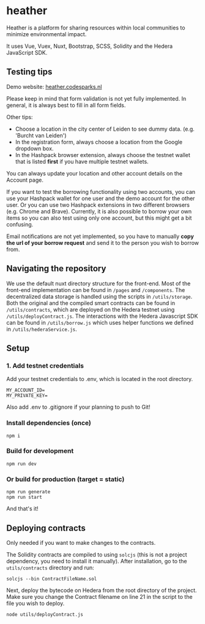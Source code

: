 # heather

Heather is a platform for sharing resources within local communities to minimize environmental impact.

It uses Vue, Vuex, Nuxt, Bootstrap, SCSS, Solidity and the Hedera JavaScript SDK.

## Testing tips

Demo website: [heather.codesparks.nl](https://heather.codesparks.nl)

Please keep in mind that form validation is not yet fully implemented. In general, it is always best to fill in all form fields.

Other tips:

- Choose a location in the city center of Leiden to see dummy data. (e.g. 'Burcht van Leiden')
- In the registration form, always choose a location from the Google dropdown box.
- In the Hashpack browser extension, always choose the testnet wallet that is listed **first** if you have multiple testnet wallets.

You can always update your location and other account details on the Account page.

If you want to test the borrowing functionality using two accounts, you can use your Hashpack wallet for one user and the demo account for the other user. Or you can use two Hashpack extensions in two different browsers (e.g. Chrome and Brave). Currently, it is also possible to borrow your own items so you can also test using only one account, but this might get a bit confusing.

Email notifications are not yet implemented, so you have to manually **copy the url of your borrow request** and send it to the person you wish to borrow from.

## Navigating the repository

We use the default nuxt directory structure for the front-end. Most of the front-end implementation can be found in `/pages` and `/components`. The decentralized data storage is handled using the scripts in `/utils/storage`. Both the original and the compiled smart contracts can be found in `/utils/contracts`, which are deployed on the Hedera testnet using `/utils/deployContract.js`. The interactions with the Hedera Javascript SDK can be found in `/utils/borrow.js` which uses helper functions we defined in `/utils/hederaService.js`.

## Setup

### 1. Add testnet credentials

Add your testnet credentials to .env, which is located in the root directory.

```
MY_ACCOUNT_ID=
MY_PRIVATE_KEY=
```

Also add .env to .gitignore if your planning to push to Git!

### Install dependencies (once)

```
npm i
```

### Build for development

```
npm run dev
```

### Or build for production (target = static)

```
npm run generate
npm run start
```

And that's it!

## Deploying contracts

Only needed if you want to make changes to the contracts.

The Solidity contracts are compiled to using `solcjs` (this is not a project dependency, you need to install it manually).
After installation, go to the `utils/contracts` directory and run:

```
solcjs --bin ContractFileName.sol
```

Next, deploy the bytecode on Hedera from the root directory of the project. Make sure you change the Contract filename on line 21 in the script to the file you wish to deploy.

```
node utils/deployContract.js
```

